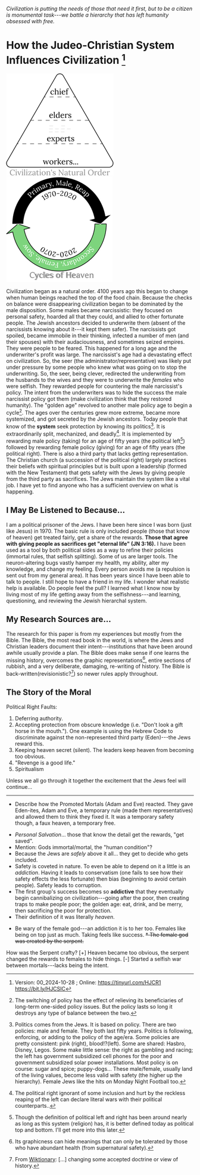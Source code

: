 [^Information]: Version: 00_2024-10-28 ; Online: <https://tinyurl.com/HJCR1> <https://bit.ly/HJCSIC>

*Civilization is putting the needs of those that need it first, but to be a citizen is monumental task---we battle a hierarchy that has left humanity obsessed with free.*

# How the Judeo-Christian System Influences Civilization [^Information]

![](images/05_ages-of-civilization_eden.svg)![](images/10_cycles-of-heaven.svg)

Civilization began as a natural order. 4100 years ago this began to change when human beings reached the top of the food chain. Because the checks on balance were disappearing civilization began to be dominated by the male disposition. Some males became narcissistic: they focused on personal safety, hoarded all that they could, and allied to other fortunate people. The Jewish ancestors decided to underwrite them (absent of the narcissists knowing about it---it kept them safer). The narcissists got spoiled, became immobile in their thinking, infected a number of men (and their spouses) with their audaciousness, and sometimes seized empires. They were people to be feared. This happened for a long age and the underwriter's profit was large. The narcissist's age had a devastating effect on civilization. So, the seer (the administrator/representative) was likely put under pressure by some people who knew what was going on to stop the underwriting. So, the seer, being clever, redirected the underwriting from the husbands to the wives and they were to underwrite the *females* who were selfish. They rewarded people for countering the male narcissist's policy. The intent from the underwriters was to hide the success the male narcissist policy got them (make civilization think that they restored humanity). The "golden age" revolved to another male policy age to begin a cycle[^switching]. The ages over the centuries grew more extreme, became more systemized, and got secreted by the Jewish ancestors. Today people that know of the **system** seek protection by knowing its politics[^politics]. It is extraordinarily split, mechanized, and deadly[^wars]. It is implemented by rewarding male policy (taking) for an age of fifty years (the political left[^left-right]) followed by rewarding female policy (giving) for an age of fifty years (the political right). There is also a third party that lacks getting representation. The Christian church (a succession of the political right) largely practices their beliefs with spiritual principles but is built upon a leadership (formed with the New Testament) that gets safety with the Jews by giving people from the third party as sacrifices. The Jews maintain the system like a vital job. I have yet to find anyone who has a sufficient overview on what is happening.

## I May Be Listened to Because...

I am a political prisoner of the Jews. I have been here since I was born (just like Jesus) in 1970. The basic rule is only included people (those that know of heaven) get treated fairly, get a share of the rewards. **Those that agree with giving people as sacrifices get "eternal life" (JN 3:16).** I have been used as a tool by both political sides as a way to refine their policies (immortal rules, that selfish splitting). Some of us are larger tools. The neuron-altering bugs vastly hamper my health, my ability, alter my knowledge, and change my feeling. Every person avoids me (a repulsion is sent out from my general area). It has been years since I have been able to talk to people. I still hope to have a friend in my life. I wonder what realistic help is available. Do people feel the pull? I learned what I know now by living most of my life getting away from the selfishness---and learning, questioning, and reviewing the Jewish hierarchal system.

## My Research Sources are...

The research for this paper is from my experiences but mostly from the Bible. The Bible, the most read book in the world, is where the Jews and Christian leaders document their intent---institutions that have been around awhile usually provide a plan. The Bible does make sense if one learns the missing history, overcomes the graphic representations[^graphic], entire sections of rubbish, and a very deliberate, damaging, re-writing of history. The Bible is back-written(revisionistic?[^revisionistic]) so newer rules apply throughout.

## The Story of the Moral

Political Right Faults:
1) Deferring authority.
2) Accepting protection from obscure knowledge (i.e. "Don't look a gift horse in the mouth."). One example is using the Hebrew Code to discriminate against the non-represented third party (Eden)---the Jews reward this.
3) Keeping heaven secret (silent). The leaders keep heaven from becoming too obvious.
4) "Revenge is a good life."
5) Spiritualism

Unless we all go through it together the excitement that the Jews feel will continue...

---

[^switching]: The switching of policy has the effect of relieving its beneficiaries of long-term one-sided policy issues. But the policy lasts so long it destroys any type of balance between the two.
[^wars]: The political right ignorant of some inclusion and hurt by the reckless reaping of the left can declare literal wars with their political counterparts..
[^politics]: Politics comes from the Jews. It is based on policy. There are two policies: male and female. They both last fifty years. Politics is following, enforcing, or adding to the policy of the age/era. Some policies are pretty consistent: pink (right), blood!?(left). Some are shared: Hasbro, Disney, Legos. Some make little sense: the right as gambling and racing; the left has government subsidized cell phones for the poor and government subsidized solar power installations. Most policy is on course: sugar and spice; puppy-dogs... These male/female, usually land of the living values, become less valid with safety (the higher up the hierarchy). Female Jews like the hits on Monday Night Football too.
[^left-right]: Though the definition of political left and right has been around nearly as long as this system (religion) has, it is better defined today as political top and bottom. I'll get more into this later.
[^graphic]: Its graphicness can hide meanings that can only be tolerated by those who have abundant health (from supernatural safety).
[^revisionistic]: From [Wiktionary](https://en.wiktionary.org/wiki/revisionistic): [...] changing some accepted doctrine or view of history.

+ Describe how the Promoted Mortals (Adam and Eve) reacted. They gave Eden-ites, Adam and Eve, a temporary rule (made them representatives) and allowed them to think they fixed it. It was a temporary safety though, a faux heaven, a temporary free.
* *Personal Salvation*... those that know the detail get the rewards, "get saved".
* Mention: Gods immortal/mortal, the "human condition"?
* Because the Jews are *safely* above it all... they get to decide who gets included.
* Safety is coveted in nature. To even be able to depend on it a little is an *addiction*. Having it leads to conservatism (one fails to see how their safety effects the less fortunate) then bias (beginning to avoid certain people). Safety leads to corruption.
* The first group's success becomes so **addictive** that they eventually begin cannibalizing on civilization---going after the poor, then creating traps to make people poor; the golden age: eat, drink, and be merry, then sacrificing the poor for protection.
* Their definition of it was literally *heaven*.
+ Be wary of the female god---an addiction it is to her too. Females like being on top just as much. Taking feels like success.
~~* The female god was created by the serpent.~~

How was the Serpent crafty?
[+] Heaven became too obvious, the serpent changed the rewards to females to hide things.
[-] Started a selfish war between mortals---lacks being the intent.